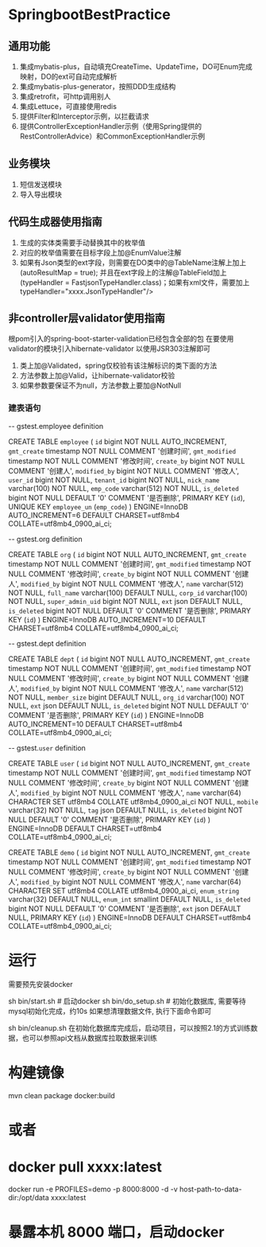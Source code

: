 # SpringbootBestPractice

## 通用功能
1. 集成mybatis-plus，自动填充CreateTime、UpdateTime，DO可Enum完成映射，DO的ext可自动完成解析
2. 集成mybatis-plus-generator，按照DDD生成结构
3. 集成retrofit，可http调用别人
4. 集成Lettuce，可直接使用redis
5. 提供Filter和Interceptor示例，以拦截请求
6. 提供ControllerExceptionHandler示例（使用Spring提供的RestControllerAdvice）和CommonExceptionHandler示例

## 业务模块
1. 短信发送模块
2. 导入导出模块

## 代码生成器使用指南
1. 生成的实体类需要手动替换其中的枚举值
2. 对应的枚举值需要在目标字段上加@EnumValue注解
3. 如果有Json类型的ext字段，则需要在DO类中的@TableName注解上加上(autoResultMap = true); 并且在ext字段上的注解@TableField加上(typeHandler =
   FastjsonTypeHandler.class)；如果有xml文件，需要加上typeHandler="xxxx.JsonTypeHandler"/>

## 非controller层validator使用指南

根pom引入的spring-boot-starter-validation已经包含全部的包
在要使用validator的模块引入hibernate-validator 以使用JSR303注解即可

1. 类上加@Validated，spring仅校验有该注解标识的类下面的方法
2. 方法参数上加@Valid，让hibernate-validator校验
3. 如果参数要保证不为null，方法参数上要加@NotNull

### 建表语句

-- gstest.employee definition

CREATE TABLE `employee` (
`id` bigint NOT NULL AUTO_INCREMENT,
`gmt_create` timestamp NOT NULL COMMENT '创建时间',
`gmt_modified` timestamp NOT NULL COMMENT '修改时间',
`create_by` bigint NOT NULL COMMENT '创建人',
`modified_by` bigint NOT NULL COMMENT '修改人',
`user_id` bigint NOT NULL,
`tenant_id` bigint NOT NULL,
`nick_name` varchar(100) NOT NULL,
`emp_code` varchar(512) NOT NULL,
`is_deleted` bigint NOT NULL DEFAULT '0' COMMENT '是否删除',
PRIMARY KEY (`id`),
UNIQUE KEY `employee_un` (`emp_code`)
) ENGINE=InnoDB AUTO_INCREMENT=6 DEFAULT CHARSET=utf8mb4 COLLATE=utf8mb4_0900_ai_ci;

-- gstest.org definition

CREATE TABLE `org` (
`id` bigint NOT NULL AUTO_INCREMENT,
`gmt_create` timestamp NOT NULL COMMENT '创建时间',
`gmt_modified` timestamp NOT NULL COMMENT '修改时间',
`create_by` bigint NOT NULL COMMENT '创建人',
`modified_by` bigint NOT NULL COMMENT '修改人',
`name` varchar(512) NOT NULL,
`full_name` varchar(100) DEFAULT NULL,
`corp_id` varchar(100) NOT NULL,
`super_admin_uid` bigint NOT NULL,
`ext` json DEFAULT NULL,
`is_deleted` bigint NOT NULL DEFAULT '0' COMMENT '是否删除',
PRIMARY KEY (`id`)
) ENGINE=InnoDB AUTO_INCREMENT=10 DEFAULT CHARSET=utf8mb4 COLLATE=utf8mb4_0900_ai_ci;

-- gstest.dept definition

CREATE TABLE `dept` (
`id` bigint NOT NULL AUTO_INCREMENT,
`gmt_create` timestamp NOT NULL COMMENT '创建时间',
`gmt_modified` timestamp NOT NULL COMMENT '修改时间',
`create_by` bigint NOT NULL COMMENT '创建人',
`modified_by` bigint NOT NULL COMMENT '修改人',
`name` varchar(512) NOT NULL,
`member_size` bigint DEFAULT NULL,
`org_id` varchar(100) NOT NULL,
`ext` json DEFAULT NULL,
`is_deleted` bigint NOT NULL DEFAULT '0' COMMENT '是否删除',
PRIMARY KEY (`id`)
) ENGINE=InnoDB AUTO_INCREMENT=10 DEFAULT CHARSET=utf8mb4 COLLATE=utf8mb4_0900_ai_ci;

-- gstest.`user` definition

CREATE TABLE `user` (
`id` bigint NOT NULL AUTO_INCREMENT,
`gmt_create` timestamp NOT NULL COMMENT '创建时间',
`gmt_modified` timestamp NOT NULL COMMENT '修改时间',
`create_by` bigint NOT NULL COMMENT '创建人',
`modified_by` bigint NOT NULL COMMENT '修改人',
`name` varchar(64) CHARACTER SET utf8mb4 COLLATE utf8mb4_0900_ai_ci NOT NULL,
`mobile` varchar(32) NOT NULL,
`tag` json DEFAULT NULL,
`is_deleted` bigint NOT NULL DEFAULT '0' COMMENT '是否删除',
PRIMARY KEY (`id`)
) ENGINE=InnoDB DEFAULT CHARSET=utf8mb4 COLLATE=utf8mb4_0900_ai_ci;

CREATE TABLE `demo` (
`id` bigint NOT NULL AUTO_INCREMENT,
`gmt_create` timestamp NOT NULL COMMENT '创建时间',
`gmt_modified` timestamp NOT NULL COMMENT '修改时间',
`create_by` bigint NOT NULL COMMENT '创建人',
`modified_by` bigint NOT NULL COMMENT '修改人',
`name` varchar(64) CHARACTER SET utf8mb4 COLLATE utf8mb4_0900_ai_ci,
`enum_string` varchar(32) DEFAULT NULL,
`enum_int` smallint DEFAULT NULL,
`is_deleted` bigint NOT NULL DEFAULT '0' COMMENT '是否删除',
`ext` json DEFAULT NULL,
PRIMARY KEY (`id`)
) ENGINE=InnoDB DEFAULT CHARSET=utf8mb4 COLLATE=utf8mb4_0900_ai_ci;

# 运行
需要预先安装docker

sh bin/start.sh # 启动docker
sh bin/do_setup.sh # 初始化数据库, 需要等待mysql初始化完成，约10s
如果想清理数据文件, 执行下面命令即可

sh bin/cleanup.sh
在初始化数据库完成后，启动项目，可以按照2.1的方式训练数据，也可以参照api文档从数据库拉取数据来训练

# 构建镜像
mvn clean package docker:build
# 或者
# docker pull xxxx:latest

docker run -e PROFILES=demo -p 8000:8000 -d -v host-path-to-data-dir:/opt/data xxxx:latest
# 暴露本机 8000 端口，启动docker